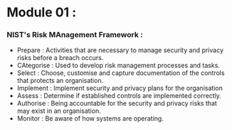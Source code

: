 # Module 01 : 

### NIST's Risk MAnagement Framework :
- Prepare : Activities that are necessary to manage security and privacy risks before a breach occurs.
- CAtegorise : Used to develop risk management processes and tasks.
- Select : Choose, customise and capture documentation of the controls that protects an organisation. 
- Implement : Implement security and privacy plans for the organisation
- Assess : Determine if established controls are implemented correctly.
- Authorise : Being accountable for the security and privacy risks that may exist in an organisation.
- Monitor : Be aware of how systems are operating. 
